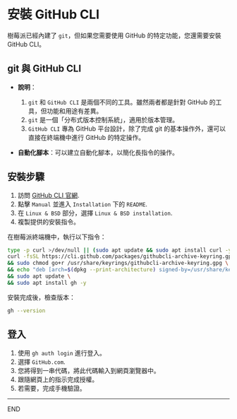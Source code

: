 # 安裝 GitHub CLI

樹莓派已經內建了 `git`，但如果您需要使用 GitHub 的特定功能，您還需要安裝 GitHub CLI。

## git 與 GitHub CLI

- **說明**：
    1. `git` 和 `GitHub CLI` 是兩個不同的工具。雖然兩者都是針對 GitHub 的工具，但功能和用途有差異。
    2. `git` 是一個「分布式版本控制系統」，適用於版本管理。 
    3. `GitHub CLI` 專為 GitHub 平台設計，除了完成 git 的基本操作外，還可以直接在終端機中進行 GitHub 的特定操作。

- **自動化腳本**：可以建立自動化腳本，以簡化長指令的操作。

## 安裝步驟

1. 訪問 [GitHub CLI 官網](https://cli.github.com/).
2. 點擊 `Manual` 並進入 `Installation` 下的 `README`.
3. 在 `Linux & BSD` 部分，選擇 `Linux & BSD installation`.
4. 複製提供的安裝指令。

在樹莓派終端機中，執行以下指令：

```bash
type -p curl >/dev/null || (sudo apt update && sudo apt install curl -y)
curl -fsSL https://cli.github.com/packages/githubcli-archive-keyring.gpg | sudo dd of=/usr/share/keyrings/githubcli-archive-keyring.gpg \
&& sudo chmod go+r /usr/share/keyrings/githubcli-archive-keyring.gpg \
&& echo "deb [arch=$(dpkg --print-architecture) signed-by=/usr/share/keyrings/githubcli-archive-keyring.gpg] https://cli.github.com/packages stable main" | sudo tee /etc/apt/sources.list.d/github-cli.list > /dev/null \
&& sudo apt update \
&& sudo apt install gh -y
```

安裝完成後，檢查版本：

```bash
gh --version
```

## 登入

1. 使用 `gh auth login` 進行登入。
2. 選擇 `GitHub.com`.
3. 您將得到一串代碼，將此代碼輸入到網頁瀏覽器中。
4. 跟隨網頁上的指示完成授權。
5. 若需要，完成手機驗證。

---

END